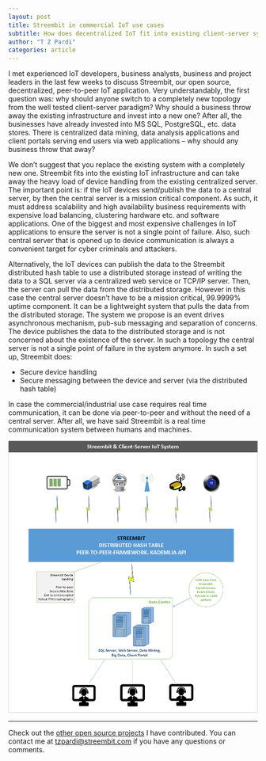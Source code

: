 ```yaml
---
layout: post
title: Streembit in commercial IoT use cases
subtitle: How does decentralized IoT fit into existing client-server systems?
author: "T Z Pardi"
categories: article
---
```


I met experienced IoT developers, business analysts, business and project leaders in the last few weeks to discuss Streembit, our open source, decentralized, peer-to-peer IoT application. Very understandably, the first question was: why should anyone switch to a completely new topology from the well tested client-server paradigm? Why should a business throw away the existing infrastructure and invest into a new one? After all, the businesses have already invested into MS SQL, PostgreSQL, etc. data stores. There is centralized data mining, data analysis applications and client portals serving end users via web applications – why should any business throw that away?

We don’t suggest that you replace the existing system with a completely new one. Streembit fits into the existing IoT infrastructure and can take away the heavy load of device handling from the existing centralized server. The important point is: if the IoT devices send/publish the data to a central server, by then the central server is a mission critical component. As such, it must address scalability and high availability business requirements with expensive load balancing, clustering hardware etc. and software applications. One of the biggest and most expensive challenges in IoT applications to ensure the server is not a single point of failure. Also, such central server that is opened up to device communication is always a convenient target for cyber criminals and attackers.

Alternatively, the IoT devices can publish the data to the Streembit distributed hash table to use a distributed storage instead of writing the data to a SQL server via a centralized web service or TCP/IP server. Then, the server can pull the data from the distributed storage. However in this case the central server doesn’t have to be a mission critical, 99.9999% uptime component. It can be a lightweight system that pulls the data from the distributed storage. The system we propose is an event drives asynchronous mechanism, pub-sub messaging and separation of concerns. The device publishes the data to the distributed storage and is not concerned about the existence of the server. In such a topology the central server is not a single point of failure in the system anymore.
In such a set up, Streembit does:
- Secure device handling
- Secure messaging between the device and server (via the distributed hash table)

In case the commercial/industrial use case requires real time communication, it can be done via peer-to-peer and without the need of a central server. After all, we have said Streembit is a real time communication system between humans and machines.


![Streembit Pub-Sub IoT](../img/streembit_pubsub.png)


-------

Check out the [other open source projects](https://github.com/zsoltpardi) I have contributed. You can contact me at tzpardi@streembit.com if you have any questions or comments.
